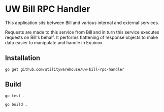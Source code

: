# UW Bill RPC Handler

This application sits between Bill and various internal and external services.

Requests are made to this service from Bill and in turn this service executes requests 
on Bill's behalf. It performs flattening of response objects to make data
 easier to manipulate and handle in Equinox.

## Installation
`go get github.com/utilitywarehouse/uw-bill-rpc-handler`
  
## Build

`go test .`
 
`go build .`
